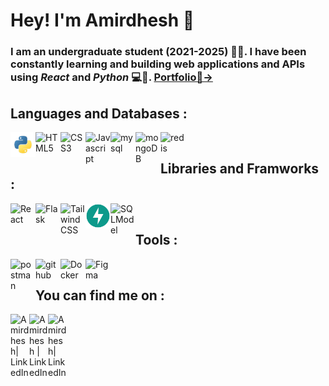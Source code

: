 # Hey! I'm Amirdhesh 👋
### I am an undergraduate student (2021-2025) 🧑‍🎓. I have been constantly learning and building web applications and APIs using _React_ and _Python_ 💻🚀. [Portfolio🤖→]([htt](https://amirdhesh.onrender.com/))

## Languages and Databases :

<img align="left" alt="Python" width="40px" src="https://raw.githubusercontent.com/github/explore/80688e429a7d4ef2fca1e82350fe8e3517d3494d/topics/python/python.png"  />
<img align="left" alt="HTML5" width="40px" src="https://raw.githubusercontent.com/danielcranney/readme-generator/main/public/icons/skills/html5-colored.svg"/>
<img align="left" alt="CSS3" width="40px" src="https://raw.githubusercontent.com/danielcranney/readme-generator/main/public/icons/skills/css3-colored.svg"/>
<img align="left" alt="Javascript" width="40px" src="https://raw.githubusercontent.com/danielcranney/readme-generator/main/public/icons/skills/javascript-colored.svg"/> 
<img align="left" alt="mysql" width="40px" src="https://raw.githubusercontent.com/danielcranney/readme-generator/main/public/icons/skills/mysql-colored.svg" />
<img align="left" alt="mongoDB" width="40px" src="https://raw.githubusercontent.com/danielcranney/readme-generator/main/public/icons/skills/mongodb-colored.svg"/>
<img align="left" alt="redis" width="40px" src="https://encrypted-tbn0.gstatic.com/images?q=tbn:ANd9GcTNxNWo4G1zKErjVYtK94Tt71RKaoItdTwxPDdrjMb7XQ&s"/>

<br>

## Libraries and Framworks :

<img align="left" alt="React" width="40px" src="https://raw.githubusercontent.com/danielcranney/readme-generator/main/public/icons/skills/react-colored.svg"  />
<img align="left" alt="Flask" width="40px" src="https://raw.githubusercontent.com/danielcranney/readme-generator/main/public/icons/skills/flask-colored.svg" />
<img align="left" alt="TailwindCSS" width="40px" src="https://raw.githubusercontent.com/danielcranney/readme-generator/main/public/icons/skills/tailwindcss-colored.svg" />
<img align="left" alt="FastAPI" width="40px" src="https://raw.githubusercontent.com/github/explore/5deae0f0b95cec79f799c152535ca275e64595bb/topics/fastapi/fastapi.png"  />
<img align="left" alt="SQLModel" width="40px" src="https://sqlmodel.tiangolo.com/img/logo-margin/logo-margin-vector.svg"  />

<br>

## Tools :

<img align="left" alt="postman" width="40px" src="https://cdn.worldvectorlogo.com/logos/postman.svg"/>
<img align="left" alt="github" width="40px" src="https://raw.githubusercontent.com/danielcranney/readme-generator/main/public/icons/skills/git-colored.svg"/>
<img align="left" alt="Docker" width="40px" src="https://w7.pngwing.com/pngs/219/411/png-transparent-docker-logo-kubernetes-microservices-cloud-computing-dockers-logo-text-logo-cloud-computing-thumbnail.png" />
<img align="left" alt="Figma" width="40px" src="https://raw.githubusercontent.com/danielcranney/readme-generator/main/public/icons/skills/figma-colored.svg" />

<br>

## You can find me on :

[<img align="left" alt="Amirdhesh| LinkedIn" width="30px" src="https://cdn-icons-png.flaticon.com/512/174/174857.png" />][linkedin]
[<img align="left" alt="Amirdhesh | LinkedIn" width="30px" src="https://img.freepik.com/premium-vector/purple-gradiend-social-media-logo_197792-1883.jpg" />][instagram]
[<img align="left" alt="Amirdhesh| LinkedIn" width="30px" src="https://raw.githubusercontent.com/danielcranney/readme-generator/main/public/icons/socials/twitter.svg" />][X]


[linkedin]: https://www.linkedin.com/in/amirdhesh-s-0a2967224/
[instagram]: https://www.instagram.com/_.amirdhesh._/
[X]: https://twitter.com/AmirDhesh
<br>

